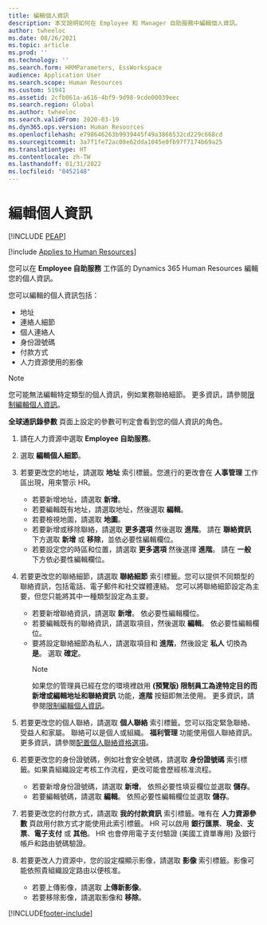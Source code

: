 ```yaml
---
title: 編輯個人資訊
description: 本文說明如何在 Employee 和 Manager 自助服務中編輯個人資訊。
author: twheeloc
ms.date: 08/26/2021
ms.topic: article
ms.prod: ''
ms.technology: ''
ms.search.form: HRMParameters, EssWorkspace
audience: Application User
ms.search.scope: Human Resources
ms.custom: 51941
ms.assetid: 2cfb061a-a616-4bf9-9d98-9cde00039eec
ms.search.region: Global
ms.author: twheeloc
ms.search.validFrom: 2020-03-19
ms.dyn365.ops.version: Human Resources
ms.openlocfilehash: e798646263b9939445f49a3866532cd229c668cd
ms.sourcegitcommit: 3a7f1fe72ac08e62dda1045e0fb97f7174b69a25
ms.translationtype: HT
ms.contentlocale: zh-TW
ms.lasthandoff: 01/31/2022
ms.locfileid: "8452148"
---
```

# <a name="edit-personal-information"></a>編輯個人資訊


[!INCLUDE [PEAP](../includes/peap-2.md)]

[!include [Applies to Human Resources](../includes/applies-to-hr.md)]

您可以在 **Employee 自助服務** 工作區的 Dynamics 365 Human Resources 編輯您的個人資訊。

您可以編輯的個人資訊包括：

- 地址
- 連絡人細節
- 個人連絡人
- 身份證號碼
- 付款方式
- 人力資源使用的影像

>[!NOTE]
>您可能無法編輯特定類型的個人資訊，例如業務聯絡細節。 更多資訊，請參閱[限制編輯個人資訊](hr-employee-self-service-restrict-editing.md)。

**全球通訊錄參數** 頁面上設定的參數可判定會看到您的個人資訊的角色。

1. 請在人力資源中選取 **Employee 自助服務**。

2. 選取 **編輯個人細節**。

3. 若要更改您的地址，請選取 **地址** 索引標籤。您進行的更改會在 **人事管理** 工作區出現，用來警示 HR。

    - 若要新增地址，請選取 **新增**。
    - 若要編輯既有地址，請選取地址，然後選取 **編輯**。
    - 若要檢視地圖，請選取 **地圖**。
    - 若要新增或移除聯絡，請選取 **更多選項** 然後選取 **進階**。 請在 **聯絡資訊** 下方選取 **新增** 或 **移除**，並依必要性編輯欄位。
    - 若要設定您的時區和位置，請選取 **更多選項** 然後選擇 **進階**。 請在 **一般** 下方依必要性編輯欄位。

4. 若要更改您的聯絡細節，請選取 **聯絡細節** 索引標籤。您可以提供不同類型的聯絡資訊，包括電話、電子郵件和社交媒體連結。 您可以將聯絡細節設定為主要，但您只能將其中一種類型設定為主要。

    - 若要新增聯絡資訊，請選取 **新增**。 依必要性編輯欄位。
    - 若要編輯既有的聯絡資訊，請選取項目，然後選取 **編輯**。 依必要性編輯欄位。
    - 要將設定聯絡細節為私人，請選取項目和 **進階**，然後設定 **私人** 切換為 **是**。 選取 **確定**。
      >[!NOTE]
      >如果您的管理員已經在您的環境裡啟用 **(預覽版) 限制員工為達特定目的而新增或編輯地址和聯絡資訊** 功能，**進階** 按鈕即無法使用。 更多資訊，請參閱[限制編輯個人資訊](hr-employee-self-service-restrict-editing.md)。
  
5. 若要更改您的個人聯絡，請選取 **個人聯絡** 索引標籤。您可以指定緊急聯絡、受益人和家屬。 聯絡可以是個人或組織。 **福利管理** 功能使用個人聯絡資訊。 更多資訊，請參閱[配置個人聯絡資格選項](hr-benefits-setup-contact-eligibility-options.md)。

6. 若要更改您的身份證號碼，例如社會安全號碼，請選取 **身份證號碼** 索引標籤。如果貴組織設定考核工作流程，更改可能會歷經核准流程。

    - 若要新增身份證號碼，請選取 **新增**。 依照必要性填妥欄位並選取 **儲存**。
    - 若要編輯號碼，請選取 **編輯**。 依照必要性編輯欄位並選取 **儲存**。

7. 若要更改您的付款方式，請選取 **我的付款資訊** 索引標籤。唯有在 **人力資源參數** 頁啟用付款方式才能使用此索引標籤。 HR 可以啟用 **銀行匯票**、**現金**、**支票**、**電子支付** 或 **其他**。 HR 也會停用電子支付驗證 (美國工資單專用) 及銀行帳戶和路由號碼驗證。

8. 若要更改人力資源中，您的設定檔顯示影像，請選取 **影像** 索引標籤。影像可能依照貴組織設定路由以便核准。

    - 若要上傳影像，請選取 **上傳新影像**。
    - 若要移除影像，請選取影像和 **移除**。



[!INCLUDE[footer-include](../includes/footer-banner.md)]
